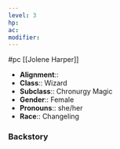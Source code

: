 ```yaml
---
level: 3
hp: 
ac: 
modifier: 
---
```

 #pc [[Jolene Harper]]

* **Alignment**:: 
* **Class**:: Wizard
* **Subclass**:: Chronurgy Magic
* **Gender**:: Female
* **Pronouns**:: she/her
* **Race**:: Changeling

### Backstory


